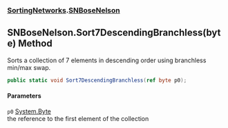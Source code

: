 ### [SortingNetworks](./SortingNetworks.md 'SortingNetworks').[SNBoseNelson](./SortingNetworks-SNBoseNelson.md 'SortingNetworks.SNBoseNelson')
## SNBoseNelson.Sort7DescendingBranchless(byte) Method
Sorts a collection of 7 elements in descending order using branchless min/max swap.  
```csharp
public static void Sort7DescendingBranchless(ref byte p0);
```
#### Parameters
<a name='SortingNetworks-SNBoseNelson-Sort7DescendingBranchless(byte)-p0'></a>
`p0` [System.Byte](https://docs.microsoft.com/en-us/dotnet/api/System.Byte 'System.Byte')  
the reference to the first element of the collection  
  
